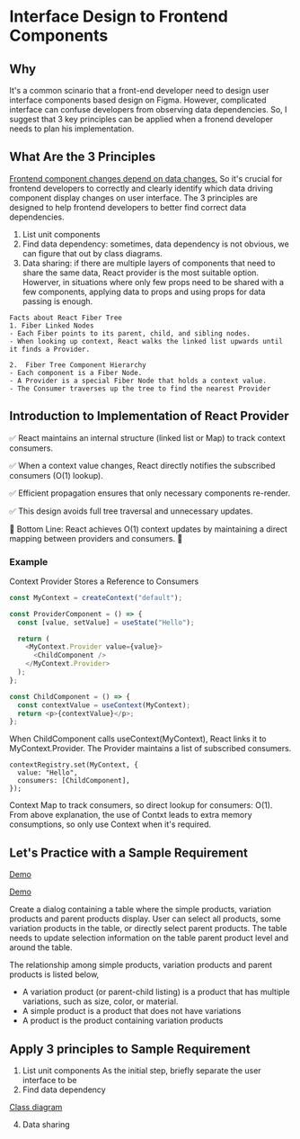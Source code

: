 # Interface Design to Frontend Components
## Why
It's a common scinario that a front-end developer need to design user interface components based design on Figma. However, complicated interface can confuse developers from observing data dependencies. So, I suggest that 3 key principles can be applied when a fronend developer needs to plan his implementation.

## What Are the 3 Principles
[Frontend component changes depend on data changes.](https://dev.to/basal/data-oriented-frontend-development-1mk3) So it's crucial for frontend developers to correctly and clearly identify which data driving component display changes on user interface. The 3 principles are designed to help frontend developers to better find correct data dependencies.
1. List unit components
2. Find data dependency: sometimes, data dependency is not obvious, we can figure that out by class diagrams.
3. Data sharing: if there are multiple layers of components that need to share the same data, React provider is the most suitable option. Howerver, in situations where only few props need to be shared with a few components, applying data to props and using props for data passing is enough.

```
Facts about React Fiber Tree
1. Fiber Linked Nodes
- Each Fiber points to its parent, child, and sibling nodes.
- When looking up context, React walks the linked list upwards until it finds a Provider.

2.  Fiber Tree Component Hierarchy
- Each component is a Fiber Node.
- A Provider is a special Fiber Node that holds a context value.
- The Consumer traverses up the tree to find the nearest Provider

```


## Introduction to Implementation of React Provider
✅ React maintains an internal structure (linked list or Map) to track context consumers.

✅ When a context value changes, React directly notifies the subscribed consumers (O(1) lookup).

✅ Efficient propagation ensures that only necessary components re-render.

✅ This design avoids full tree traversal and unnecessary updates.

🎯 Bottom Line: React achieves O(1) context updates by maintaining a direct mapping between providers and consumers. 🚀

### Example
Context Provider Stores a Reference to Consumers
```typescript
const MyContext = createContext("default");

const ProviderComponent = () => {
  const [value, setValue] = useState("Hello");

  return (
    <MyContext.Provider value={value}>
      <ChildComponent />
    </MyContext.Provider>
  );
};

const ChildComponent = () => {
  const contextValue = useContext(MyContext);
  return <p>{contextValue}</p>;
};

```

When ChildComponent calls useContext(MyContext), React links it to MyContext.Provider.
The Provider maintains a list of subscribed consumers.

```
contextRegistry.set(MyContext, {
  value: "Hello",
  consumers: [ChildComponent],
});

```
Context Map to track consumers, so direct lookup for consumers: O(1). From above explanation, the use of Contxt leads to extra memory consumptions, so only use Context when it's required.

## Let's Practice with a Sample Requirement
[Demo](./requirementdemo.gif)

[Demo](./req.svg)

Create a dialog containing a table where the simple products, variation products and parent products display. User can select all products, some variation products in the table, or directly select parent products. The table needs to update selection information on the table parent product level and around the table.

The relationship among simple products, variation products and parent products is listed below,
- A variation product (or parent-child listing) is a product that has multiple variations, such as size, color, or material.
- A simple product is a product that does not have variations
- A product is the product containing variation products


## Apply 3 principles to Sample Requirement
1. List unit components
As the initial step, briefly separate the user interface to be
2. Find data dependency

[Class diagram](./Product.diagram.drawio.png)

4. Data sharing




